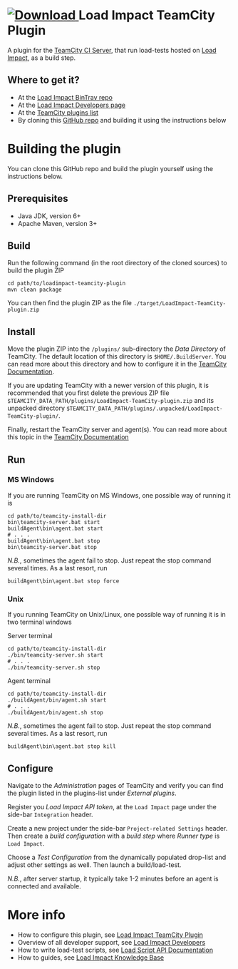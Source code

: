 [ ![Download](https://api.bintray.com/packages/loadimpact/loadimpact-sdk-java/loadimpact-sdk-java/images/download.svg) ](https://bintray.com/loadimpact//loadimpact-teamcity-plugin/_latestVersion)
Load Impact TeamCity Plugin 
==========================

A plugin for the [TeamCity CI Server](https://www.jetbrains.com/teamcity/), that run load-tests 
hosted on [Load Impact](https://loadimpact.com/), as a build step. 

Where to get it?
----

* At the [Load Impact BinTray repo](https://bintray.com/loadimpact//loadimpact-teamcity-plugin/_latestVersion)
* At the [Load Impact Developers page](http://developers.loadimpact.com/continuous-delivery/index.html#li-docs-cd-teamcity)
* At the [TeamCity plugins list](https://confluence.jetbrains.com/display/TW/TeamCity+Plugins)
* By cloning this [GitHub repo](https://github.com/loadimpact/loadimpact-teamcity-plugin) and building it using the instructions below


Building the plugin
====
You can clone this GitHub repo and build the plugin yourself using the instructions below.

Prerequisites
----
* Java JDK, version 6+
* Apache Maven, version 3+

Build
----
Run the following command (in the root directory of the cloned sources) to build the plugin ZIP

    cd path/to/loadimpact-teamcity-plugin
    mvn clean package

You can then find the plugin ZIP as the file `./target/LoadImpact-TeamCity-plugin.zip`

Install
----
Move the plugin ZIP into the `/plugins/` sub-directory the *Data Directory* of TeamCity. The default location 
of this directory is `$HOME/.BuildServer`. You can read more about this directory and how to configure it in the 
[TeamCity Documentation](https://confluence.jetbrains.com/display/TCD9/TeamCity+Data+Directory).

If you are updating TeamCity with a newer version of this plugin, it is recommended that you first delete the 
previous ZIP file `$TEAMCITY_DATA_PATH/plugins/LoadImpact-TeamCity-plugin.zip` and its unpacked 
directory `$TEAMCITY_DATA_PATH/plugins/.unpacked/LoadImpact-TeamCity-plugin/`.

Finally, restart the TeamCity server and agent(s). You can read more about this topic in the 
[TeamCity Documentation](https://confluence.jetbrains.com/display/TCD9/Installing+and+Configuring+the+TeamCity+Server#InstallingandConfiguringtheTeamCityServer-StartingTeamCityserver)

Run
----
### MS Windows
If you are running TeamCity on MS Windows, one possible way of running it is

    cd path/to/teamcity-install-dir
    bin\teamcity-server.bat start
    buildAgent\bin\agent.bat start
    # . . .
    buildAgent\bin\agent.bat stop
    bin\teamcity-server.bat stop

*N.B.*, sometimes the agent fail to stop. Just repeat the stop command several times. As a last resort, run

    buildAgent\bin\agent.bat stop force

### Unix
If you running TeamCity on Unix/Linux, one possible way of running it is in two terminal windows

Server terminal

    cd path/to/teamcity-install-dir
    ./bin/teamcity-server.sh start
    # . . .
    ./bin/teamcity-server.sh stop

Agent terminal

    cd path/to/teamcity-install-dir
    ./buildAgent/bin/agent.sh start
    # . . .
    ./buildAgent/bin/agent.sh stop

*N.B.*, sometimes the agent fail to stop. Just repeat the stop command several times. As a last resort, run

    buildAgent\bin\agent.bat stop kill

Configure
----
Navigate to the *Administration* pages of TeamCity and verify you can find the plugin listed in the plugins-list
under *External plugins*.

Register you *Load Impact API token*, at the `Load Impact` page under the side-bar `Integration` header. 

Create a new project under the side-bar `Project-related Settings` header. Then create a *build configuration* with 
a *build step* where *Runner type* is `Load Impact`. 

Choose a *Test Configuration* from the dynamically populated drop-list and adjust other settings as well. Then launch a build/load-test. 

*N.B.*, after server startup, it typically take 1-2 minutes before an agent is connected and available.

More info
====
* How to configure this plugin, see [Load Impact TeamCity Plugin](http://developers.loadimpact.com/continuous-delivery/index.html#li-docs-cd-teamcity)
* Overview of all developer support, see [Load Impact Developers](http://developers.loadimpact.com/)
* How to write load-test scripts, see [Load Script API Documentation](https://loadimpact.com/load-script-api)
* How to guides, see [Load Impact Knowledge Base](http://support.loadimpact.com/)

